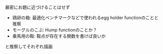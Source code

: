 厳密にお題に近づけることはせず

- 鶏卵の箱: 最適化ベンチマークなどで使われるegg holder functionのことと推察
- モーグルのこぶ: Hump functionのことか？
- 乗馬用の鞍: 鞍点が存在する関数を書けば良いか

と推察してそれぞれ描画
